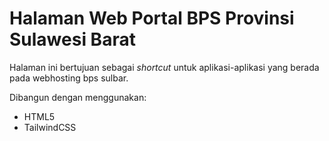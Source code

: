 # Halaman Web Portal BPS Provinsi Sulawesi Barat

Halaman ini bertujuan sebagai _shortcut_ untuk aplikasi-aplikasi yang berada pada webhosting bps sulbar.

Dibangun dengan menggunakan:
- HTML5
- TailwindCSS